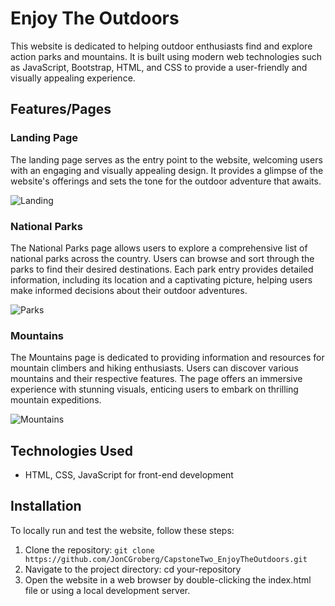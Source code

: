 # Enjoy The Outdoors

This website is dedicated to helping outdoor enthusiasts find and explore action parks and mountains. It is built using modern web technologies such as JavaScript, Bootstrap, HTML, and CSS to provide a user-friendly and visually appealing experience.

## Features/Pages

### Landing Page

The landing page serves as the entry point to the website, welcoming users with an engaging and visually appealing design. It provides a glimpse of the website's offerings and sets the tone for the outdoor adventure that awaits.

![Landing](./media/screenshots/index.gif)

### National Parks 

The National Parks page allows users to explore a comprehensive list of national parks across the country. Users can browse and sort through the parks to find their desired destinations. Each park entry provides detailed information, including its location and a captivating picture, helping users make informed decisions about their outdoor adventures.

![Parks](./media/screenshots/parks.gif)

### Mountains

The Mountains page is dedicated to providing information and resources for mountain climbers and hiking enthusiasts. Users can discover various mountains and their respective features. The page offers an immersive experience with stunning visuals, enticing users to embark on thrilling mountain expeditions.

![Mountains](./media/screenshots/mountains.gif)

## Technologies Used

- HTML, CSS, JavaScript for front-end development

 ## Installation
 
 To locally run and test the website, follow these steps:
 1. Clone the repository:  `git clone https://github.com/JonCGroberg/CapstoneTwo_EnjoyTheOutdoors.git`
 2. Navigate to the project directory: cd your-repository
 3. Open the website in a web browser by double-clicking the index.html file or using a local development server.

